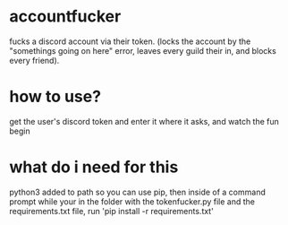 # accountfucker
fucks a discord account via their token. (locks the account by the "somethings going on here" error, leaves every guild their in, and blocks every friend).


# how to use?

get the user's discord token and enter it where it asks, and watch the fun begin

# what do i need for this

python3 added to path so you can use pip, then inside of a command prompt while your in the folder with the tokenfucker.py file and the requirements.txt file, run 'pip install -r requirements.txt'
